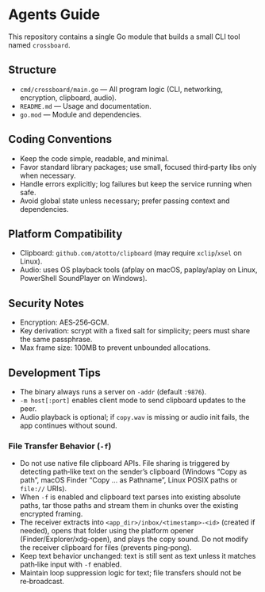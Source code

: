 # Agents Guide

This repository contains a single Go module that builds a small CLI tool named `crossboard`.

## Structure

- `cmd/crossboard/main.go` — All program logic (CLI, networking, encryption, clipboard, audio).
- `README.md` — Usage and documentation.
- `go.mod` — Module and dependencies.

## Coding Conventions

- Keep the code simple, readable, and minimal.
- Favor standard library packages; use small, focused third‑party libs only when necessary.
- Handle errors explicitly; log failures but keep the service running when safe.
- Avoid global state unless necessary; prefer passing context and dependencies.

## Platform Compatibility

- Clipboard: `github.com/atotto/clipboard` (may require `xclip`/`xsel` on Linux).
- Audio: uses OS playback tools (afplay on macOS, paplay/aplay on Linux, PowerShell SoundPlayer on Windows).

## Security Notes

- Encryption: AES‑256‑GCM.
- Key derivation: scrypt with a fixed salt for simplicity; peers must share the same passphrase.
- Max frame size: 100MB to prevent unbounded allocations.

## Development Tips

- The binary always runs a server on `-addr` (default `:9876`).
- `-m host[:port]` enables client mode to send clipboard updates to the peer.
- Audio playback is optional; if `copy.wav` is missing or audio init fails, the app continues without sound.

### File Transfer Behavior (`-f`)

- Do not use native file clipboard APIs. File sharing is triggered by detecting path‑like text on the sender’s clipboard (Windows “Copy as path”, macOS Finder “Copy … as Pathname”, Linux POSIX paths or `file://` URIs).
- When `-f` is enabled and clipboard text parses into existing absolute paths, tar those paths and stream them in chunks over the existing encrypted framing.
- The receiver extracts into `<app_dir>/inbox/<timestamp>-<id>` (created if needed), opens that folder using the platform opener (Finder/Explorer/xdg-open), and plays the copy sound. Do not modify the receiver clipboard for files (prevents ping‑pong).
- Keep text behavior unchanged: text is still sent as text unless it matches path‑like input with `-f` enabled.
- Maintain loop suppression logic for text; file transfers should not be re‑broadcast.
